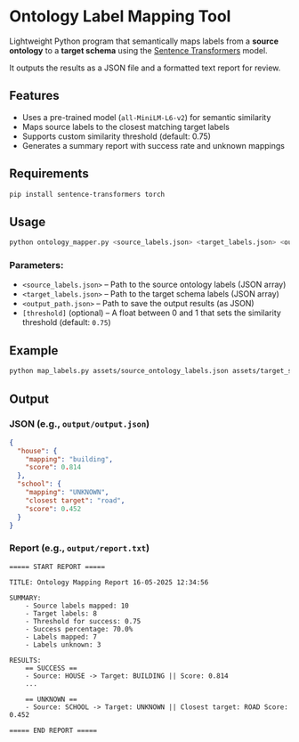 # Ontology Label Mapping Tool

Lightweight Python program that semantically maps labels from a **source ontology** to a **target schema** using the [Sentence Transformers](https://www.sbert.net/) model. 

It outputs the results as a JSON file and a formatted text report for review.

## Features

- Uses a pre-trained model (`all-MiniLM-L6-v2`) for semantic similarity
- Maps source labels to the closest matching target labels
- Supports custom similarity threshold (default: 0.75)
- Generates a summary report with success rate and unknown mappings

## Requirements

```bash
pip install sentence-transformers torch
```

## Usage

```bash
python ontology_mapper.py <source_labels.json> <target_labels.json> <output_path.json> [threshold]
```

### Parameters:
- `<source_labels.json>` – Path to the source ontology labels (JSON array)
- `<target_labels.json>` – Path to the target schema labels (JSON array)
- `<output_path.json>` – Path to save the output results (as JSON)
- `[threshold]` (optional) – A float between 0 and 1 that sets the similarity threshold (default: `0.75`)

## Example

```bash
python map_labels.py assets/source_ontology_labels.json assets/target_schema_ontology.json output/output.json 0.7
```

## Output

### JSON (e.g., `output/output.json`)
```json
{
  "house": {
    "mapping": "building",
    "score": 0.814
  },
  "school": {
    "mapping": "UNKNOWN",
    "closest target": "road",
    "score": 0.452
  }
}
```

### Report (e.g., `output/report.txt`)
```
===== START REPORT =====

TITLE: Ontology Mapping Report 16-05-2025 12:34:56

SUMMARY:
    - Source labels mapped: 10
    - Target labels: 8
    - Threshold for success: 0.75
    - Success percentage: 70.0%
    - Labels mapped: 7
    - Labels unknown: 3

RESULTS:
    == SUCCESS ==
    - Source: HOUSE -> Target: BUILDING || Score: 0.814
    ...

    == UNKNOWN ==
    - Source: SCHOOL -> Target: UNKNOWN || Closest target: ROAD Score: 0.452

===== END REPORT =====
```